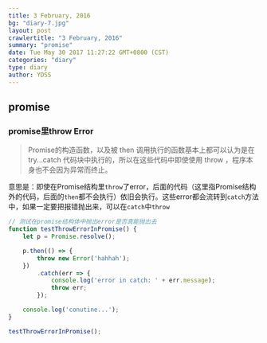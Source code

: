 ```yaml
---
title: 3 February, 2016
bg: "diary-7.jpg"
layout: post
crawlertitle: "3 February, 2016"
summary: "promise"
date: Tue May 30 2017 11:27:22 GMT+0800 (CST)
categories: "diary"
type: diary
author: YDSS
---
```


## promise

### promise里throw Error

> Promise的构造函数，以及被 then 调用执行的函数基本上都可以认为是在 try...catch 代码块中执行的，所以在这些代码中即使使用 throw ，程序本身也不会因为异常而终止。

意思是：即使在Promise结构里`throw`了error，后面的代码（这里指Promise结构外的代码，后面的`then`都不会执行）依旧会执行。这些error都会流转到`catch`方法中，如果一定要把报错抛出来，可以在`catch`中`throw`

```js
// 测试在promise结构体中抛出error是否真能抛出去
function testThrowErrorInPromise() {
    let p = Promise.resolve();

    p.then(() => {
        throw new Error('hahhah');
    })
        .catch(err => {
            console.log('error in catch: ' + err.message);
            throw err;
        });

    console.log('conutine...');
}

testThrowErrorInPromise();
```

